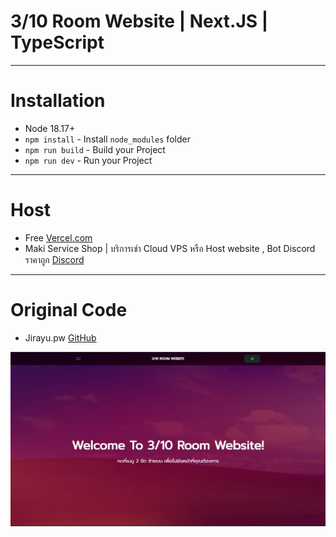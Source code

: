 # 3/10 Room Website | Next.JS | TypeScript
------------------------------------------
# Installation
- Node 18.17+
- ```npm install``` - Install ```node_modules``` folder
- ```npm run build``` - Build your Project
- ```npm run dev``` - Run your Project
------------------------------------------
# Host
- Free [Vercel.com](https://vercel.com/)
- Maki Service Shop | บริการเช่า Cloud VPS หรือ Host website , Bot Discord ราคาถูก [Discord](https://discord.gg/zdu45arpgY)
------------------------------------------
# Original Code
- Jirayu.pw [GitHub](https://github.com/JirayuSrisawat-Github/jirayu.pw)

![screenshot](https://github.com/MANNEZ4966/3-10-room/blob/main/public/Screenshot.png)
